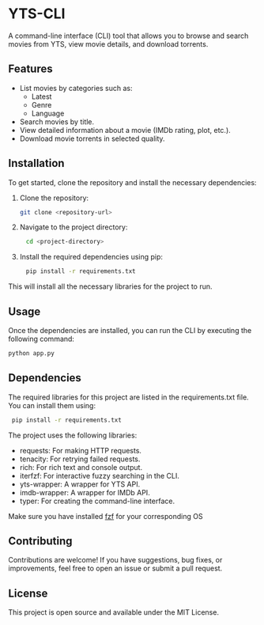 # YTS-CLI

A command-line interface (CLI) tool that allows you to browse and search movies from YTS, view movie details, and download torrents.

## Features

- List movies by categories such as:
  - Latest
  - Genre
  - Language
- Search movies by title.
- View detailed information about a movie (IMDb rating, plot, etc.).
- Download movie torrents in selected quality.

## Installation

To get started, clone the repository and install the necessary dependencies:

1. Clone the repository:
   ```bash
   git clone <repository-url>
   ```
2.	Navigate to the project directory:

   ```bash
        cd <project-directory>
   ```


3.	Install the required dependencies using pip:

   ```bash
        pip install -r requirements.txt
   ```



This will install all the necessary libraries for the project to run.

## Usage

Once the dependencies are installed, you can run the CLI by executing the following command:

   ```bash
python app.py
   ```

## Dependencies

The required libraries for this project are listed in the requirements.txt file. You can install them using:

   ```bash
    pip install -r requirements.txt
   ```

The project uses the following libraries:
-	requests: For making HTTP requests.
-	tenacity: For retrying failed requests.
-	rich: For rich text and console output.
-	iterfzf: For interactive fuzzy searching in the CLI.
-	yts-wrapper: A wrapper for YTS API.
-	imdb-wrapper: A wrapper for IMDb API.
-	typer: For creating the command-line interface.

Make sure you have installed [fzf](https://github.com/junegunn/fzf) for your corresponding OS
## Contributing

Contributions are welcome! If you have suggestions, bug fixes, or improvements, feel free to open an issue or submit a pull request.

## License

This project is open source and available under the MIT License.
